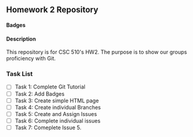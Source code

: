## Homework 2 Repository

#### Badges

#### Description

This repository is for CSC 510's HW2. The purpose is to show our groups proficiency with Git.

### Task List

- [ ] Task 1: Complete Git Tutorial
- [ ] Task 2: Add Badges
- [ ] Task 3: Create simple HTML page
- [ ] Task 4: Create individual Branches
- [ ] Task 5: Create and Assign Issues
- [ ] Task 6: Complete individual issues
- [ ] Task 7: Comeplete Issue 5.
